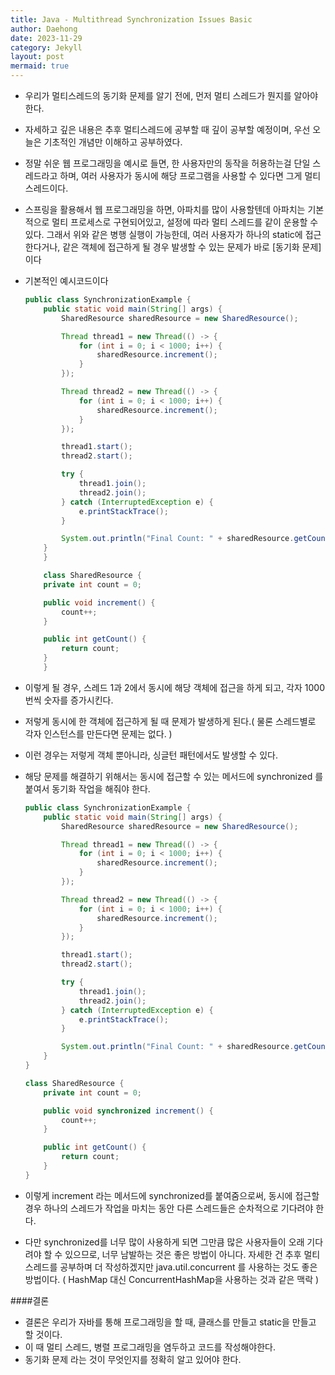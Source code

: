 ```yaml
---
title: Java - Multithread Synchronization Issues Basic
author: Daehong
date: 2023-11-29
category: Jekyll
layout: post
mermaid: true
---
```


* 우리가 멀티스레드의 동기화 문제를 알기 전에, 먼저 멀티 스레드가 뭔지를 알아야한다.

* 자세하고 깊은 내용은 추후 멀티스레드에 공부할 때 깊이 공부할 예정이며, 우선 오늘은 기초적인 개념만 이해하고 공부하였다.

* 정말 쉬운 웹 프로그래밍을 예시로 들면, 한 사용자만의 동작을 허용하는걸 단일 스레드라고 하며, 여러 사용자가 동시에 해당 프로그램을 사용할 수 있다면 그게 멀티 스레드이다.

* 스프링을 활용해서 웹 프로그래밍을 하면, 아파치를 많이 사용할텐데 아파치는 기본적으로 멀티 프로세스로 구현되어있고, 설정에 따라 멀티 스레드를 같이 운용할 수 있다. 그래서 위와 같은 병행 실행이 가능한데, 여러 사용자가 하나의 static에 접근한다거나, 같은 객체에 접근하게 될 경우 발생할 수 있는 문제가 바로 [동기화 문제]이다

* 기본적인 예시코드이다
	```java
	public class SynchronizationExample {
		public static void main(String[] args) {
			SharedResource sharedResource = new SharedResource();

			Thread thread1 = new Thread(() -> {
				for (int i = 0; i < 1000; i++) {
					sharedResource.increment();
				}
			});

			Thread thread2 = new Thread(() -> {
				for (int i = 0; i < 1000; i++) {
					sharedResource.increment();
				}
			});

			thread1.start();
			thread2.start();

			try {
				thread1.join();
				thread2.join();
			} catch (InterruptedException e) {
				e.printStackTrace();
			}

			System.out.println("Final Count: " + sharedResource.getCount());
		}
		}

		class SharedResource {
		private int count = 0;

		public void increment() {
			count++;
		}

		public int getCount() {
			return count;
		}
		}
	```
* 이렇게 될 경우, 스레드 1과 2에서 동시에 해당 객체에 접근을 하게 되고, 각자 1000번씩 숫자를 증가시킨다.

* 저렇게 동시에 한 객체에 접근하게 될 때 문제가 발생하게 된다.( 물론 스레드별로 각자 인스턴스를 만든다면 문제는 없다. )

* 이런 경우는 저렇게 객체 뿐아니라, 싱글턴 패턴에서도 발생할 수 있다.

* 해당 문제를 해결하기 위해서는 동시에 접근할 수 있는 메서드에 synchronized 를 붙여서 동기화 작업을 해줘야 한다.
	```java
	public class SynchronizationExample {
		public static void main(String[] args) {
			SharedResource sharedResource = new SharedResource();

			Thread thread1 = new Thread(() -> {
				for (int i = 0; i < 1000; i++) {
					sharedResource.increment();
				}
			});

			Thread thread2 = new Thread(() -> {
				for (int i = 0; i < 1000; i++) {
					sharedResource.increment();
				}
			});

			thread1.start();
			thread2.start();

			try {
				thread1.join();
				thread2.join();
			} catch (InterruptedException e) {
				e.printStackTrace();
			}

			System.out.println("Final Count: " + sharedResource.getCount());
		}
	}

	class SharedResource {
		private int count = 0;

		public void synchronized increment() {
			count++;
		}

		public int getCount() {
			return count;
		}
	}
	```
* 이렇게 increment 라는 메서드에 synchronized를 붙여줌으로써, 동시에 접근할 경우 하나의 스레드가 작업을 마치는 동안 다른 스레드들은 순차적으로 기다려야 한다.

* 다만 synchronized를 너무 많이 사용하게 되면 그만큼 많은 사용자들이 오래 기다려야 할 수 있으므로, 너무 남발하는 것은 좋은 방법이 아니다. 자세한 건 추후 멀티 스레드를 공부하며 더 작성하겠지만 java.util.concurrent 를 사용하는 것도 좋은 방법이다. ( HashMap 대신 ConcurrentHashMap을 사용하는 것과 같은 맥락 )


####결론
* 결론은 우리가 자바를 통해 프로그래밍을 할 때, 클래스를 만들고 static을 만들고 할 것이다.
* 이 때 멀티 스레드, 병렬 프로그래밍을 염두하고 코드를 작성해야한다.
* 동기화 문제 라는 것이 무엇인지를 정확히 알고 있어야 한다.


<br>
<br>
<br>
<br>
<br>